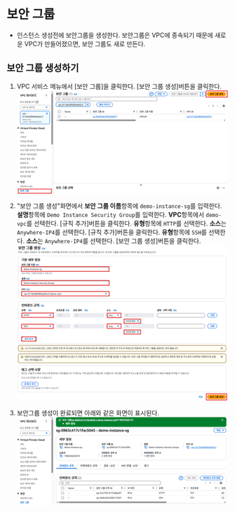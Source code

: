 # 보안 그룹
- 인스턴스 생성전에 보안그룹을 생성한다. 보안그룹은 VPC에 종속되기 때문에 새로운 VPC가 만들어졌으면, 보안 그룹도 새로 만든다.

## 보안 그룹 생성하기
1. VPC 서비스 메뉴에서 [보안 그룹]을 클릭한다. [보안 그룹 생성]버튼을 클릭한다.
   ![보안 그룹 생성](../../images/4/23-1.png)

2. "보안 그룹 생성"화면에서 **보안 그룹 이름**항목에 `demo-instance-sg`를 입력한다. **설명**항목에 `Demo Instance Security Group`를 입력한다. **VPC**항목에서 `demo-vpc`를 선택한다. [규칙 추가]버튼을 클릭한다. **유형**항목에 `HTTP`를 선택한다. **소스**는 `Anywhere-IP4`를 선택한다. [규칙 추가]버튼을 클릭한다. **유형**항목에 `SSH`를 선택한다. **소스**는 `Anywhere-IP4`를 선택한다. [보안 그룹 생성]버튼을 클릭한다.
   ![보안 그룹 생성](../../images/4/23-2.png)
   ![보안 그룹 생성](../../images/4/23-3.png)

3. 보안그룹 생성이 완료되면 아래와 같은 화면이 표시된다.
   ![보안 그룹 생성](../../images/4/23-4.png)
